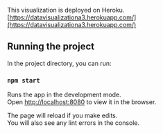 This visualization is deployed on Heroku.
[https://datavisualizationa3.herokuapp.com/](https://datavisualizationa3.herokuapp.com/)


## Running the project

In the project directory, you can run:

### `npm start`

Runs the app in the development mode.<br />
Open [http://localhost:8080](http://localhost:8080) to view it in the browser.

The page will reload if you make edits.<br />
You will also see any lint errors in the console.
